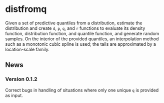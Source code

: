 # distfromq

Given a set of predictive quantiles from a distribution, estimate the distribution and create `d`, `p`, `q`, and `r` functions to evaluate its density function, distribution function, and quantile function, and generate random samples. On the interior of the provided quantiles, an interpolation method such as a monotonic cubic spline is used; the tails are approximated by a location-scale family.

## News

### Version 0.1.2

Correct bugs in handling of situations where only one unique `q` is provided as input.
